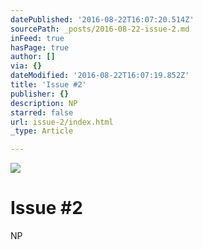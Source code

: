 ```yaml
---
datePublished: '2016-08-22T16:07:20.514Z'
sourcePath: _posts/2016-08-22-issue-2.md
inFeed: true
hasPage: true
author: []
via: {}
dateModified: '2016-08-22T16:07:19.852Z'
title: 'Issue #2'
publisher: {}
description: NP
starred: false
url: issue-2/index.html
_type: Article

---
```

![](https://the-grid-user-content.s3-us-west-2.amazonaws.com/2372f9cb-650e-4e39-9cab-6ab0fad1be66.jpg)

# Issue \#2

NP